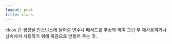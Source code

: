 ```yaml
---
layout: post
title: class
---
```


class 란 생성될 인스턴스에 들어갈 변수나 메서드를 추상화 하여 그린 후 재사용하거나 상속해서 사용하기 위해 묶음으로 만들어 두는 것.

